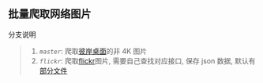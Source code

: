 ## 批量爬取网络图片

分支说明

> 1. _`master`_: 爬取[彼岸桌面](http://www.netbian.com/)的非 4K 图片
> 1. _`flickr`_: 爬取[flickr](https://www.flickr.com/)图片, 需要自己查找对应接口, 保存 json 数据, 默认有[部分文件](./json/README.md)
